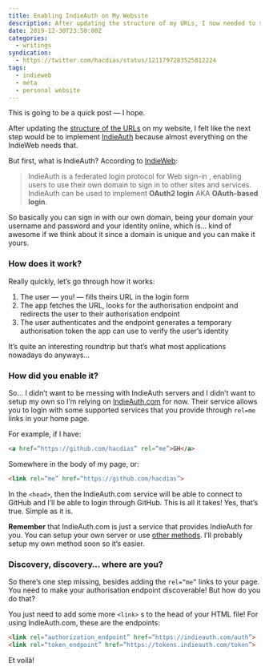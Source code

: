 ```yaml
---
title: Enabling IndieAuth on My Website
description: After updating the structure of my URLs, I now needed to start enabling some IndieWeb features... here's how to enable IndieAuth!
date: 2019-12-30T23:50:00Z
categories:
  - writings
syndication:
  - https://twitter.com/hacdias/status/1211797283525812224
tags:
  - indieweb
  - meta
  - personal website
---
```


This is going to be a quick post — I hope. 

After updating the [structure of the URLs](/2019/12/28/url-structure) on my website, I felt like the next step would be to implement [IndieAuth](https://indieauth.net/) because almost everything on the IndieWeb needs that.

<!--more-->

But first, what is IndieAuth? According to [IndieWeb](https://indieweb.org/IndieAuth):

>  IndieAuth  is a federated login protocol for  Web sign-in , enabling users to use their own  domain  to sign in to other sites and services. IndieAuth can be used to implement **OAuth2 login** AKA **OAuth-based login**.  

So basically you can sign in with our own domain, being your domain your username and password and your identity online, which is… kind of awesome if we think about it since a domain is unique and you can make it yours.

### How does it work?

Really quickly, let’s go through how it works:

1. The user — you! — fills theirs URL in the login form
2. The app fetches the URL, looks for the authorisation endpoint and redirects the user to their authorisation endpoint
3. The user authenticates and the endpoint generates a temporary authorisation token the app can use to verify the user’s identity

It’s quite an interesting roundtrip but that’s what most applications nowadays do anyways…

### How did you enable it?

So… I didn’t want to be messing with IndieAuth servers and I didn’t want to setup my own so I’m relying on [IndieAuth.com](https://indieauth.com/) for now. Their service allows you to login with some supported services that you provide through `rel=me` links in your home page.

For example, if I have:

```html
<a href=“https://github.com/hacdias” rel=“me”>GH</a>
```

Somewhere in the body of my page, or:

```html
<link rel=“me” href=“https://github.com/hacdias”>
```

In the `<head>`,  then the IndieAuth.com service will be able to connect to GitHub and I’ll be able to login through GitHub. This is all it takes! Yes, that’s true. Simple as it is.

**Remember** that IndieAuth.com is just a service that provides IndieAuth for you. You can setup your own server or use [other methods](https://indieweb.org/IndieAuth#IndieWeb_Examples). I’ll probably setup my own method soon so it’s easier.

### Discovery, discovery… where are you?

So there’s one step missing, besides adding the `rel=“me”` links to your page. You need to make your authorisation endpoint discoverable! But how do you do that?

You just need to add some more `<link>` s to the head of your HTML file! For using IndieAuth.com, these are the endpoints:

```html
<link rel=“authorization_endpoint” href=“https://indieauth.com/auth”>
<link rel=“token_endpoint” href=“https://tokens.indieauth.com/token”>
``` 

Et voilà!
